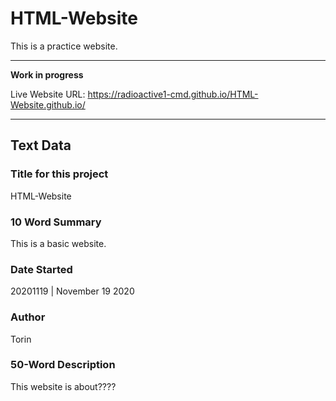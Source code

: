 # HTML-Website
This is a practice website.

---

**Work in progress**

Live Website URL: https://radioactive1-cmd.github.io/HTML-Website.github.io/

---
## Text Data

### Title for this project
HTML-Website

### 10 Word Summary
This is a basic website.

### Date Started
20201119 | November 19 2020

### Author
Torin

### 50-Word Description
This website is about????
